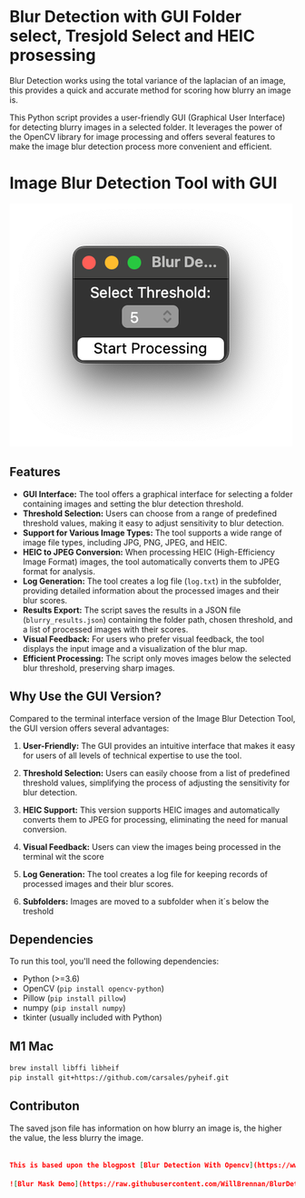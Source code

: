 # Blur Detection with GUI Folder select, Tresjold Select and HEIC prosessing
Blur Detection works using the total variance of the laplacian of an
image, this provides a quick and accurate method for scoring how blurry
an image is.

This Python script provides a user-friendly GUI (Graphical User Interface) for detecting blurry images in a selected folder. It leverages the power of the OpenCV library for image processing and offers several features to make the image blur detection process more convenient and efficient.

# Image Blur Detection Tool with GUI
![Image Blur Detection](BlurDetection2_GUI.png)
## Features

- **GUI Interface:** The tool offers a graphical interface for selecting a folder containing images and setting the blur detection threshold.
- **Threshold Selection:** Users can choose from a range of predefined threshold values, making it easy to adjust sensitivity to blur detection.
- **Support for Various Image Types:** The tool supports a wide range of image file types, including JPG, PNG, JPEG, and HEIC.
- **HEIC to JPEG Conversion:** When processing HEIC (High-Efficiency Image Format) images, the tool automatically converts them to JPEG format for analysis.
- **Log Generation:** The tool creates a log file (`log.txt`) in the subfolder, providing detailed information about the processed images and their blur scores.
- **Results Export:** The script saves the results in a JSON file (`blurry_results.json`) containing the folder path, chosen threshold, and a list of processed images with their scores.
- **Visual Feedback:** For users who prefer visual feedback, the tool displays the input image and a visualization of the blur map.
- **Efficient Processing:** The script only moves images below the selected blur threshold, preserving sharp images.

## Why Use the GUI Version?

Compared to the terminal interface version of the Image Blur Detection Tool, the GUI version offers several advantages:

1. **User-Friendly:** The GUI provides an intuitive interface that makes it easy for users of all levels of technical expertise to use the tool.

2. **Threshold Selection:** Users can easily choose from a list of predefined threshold values, simplifying the process of adjusting the sensitivity for blur detection.

3. **HEIC Support:** This version supports HEIC images and automatically converts them to JPEG for processing, eliminating the need for manual conversion.

4. **Visual Feedback:** Users can view the images being processed in the terminal wit the score

5. **Log Generation:** The tool creates a log file for keeping records of processed images and their blur scores.

6. **Subfolders:** Images are moved to a subfolder when it´s below the treshold

## Dependencies

To run this tool, you'll need the following dependencies:

- Python (>=3.6)
- OpenCV (`pip install opencv-python`)
- Pillow (`pip install pillow`)
- numpy (`pip install numpy`)
- tkinter (usually included with Python)

## M1 Mac

```bash
brew install libffi libheif
pip install git+https://github.com/carsales/pyheif.git


```
## Contributon


The saved json file has information on how blurry an image is, the higher the value, the less blurry the image.

```json

This is based upon the blogpost [Blur Detection With Opencv](https://www.pyimagesearch.com/2015/09/07/blur-detection-with-opencv/) by Adrian Rosebrock.

![Blur Mask Demo](https://raw.githubusercontent.com/WillBrennan/BlurDetection2/master/docs/demo.png)
